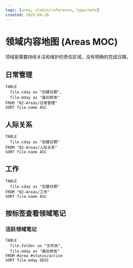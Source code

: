 ```yaml
---
tags: [area, status/reference, type/note]
created: 2025-04-26
---
```


# 领域内容地图 (Areas MOC)

领域是需要持续关注和维护的责任区域，没有明确的完成日期。

## 日常管理

```dataview
TABLE 
  file.cday as "创建日期",
  file.mday as "最后修改"
FROM "02-Areas/日常管理"
SORT file.name ASC
```

## 人际关系

```dataview
TABLE 
  file.cday as "创建日期"
FROM "02-Areas/人际关系"
SORT file.name ASC
```

## 工作

```dataview
TABLE 
  file.cday as "创建日期"
FROM "02-Areas/工作"
SORT file.name ASC
```

## 按标签查看领域笔记

### 活跃领域笔记

```dataview
TABLE 
  file.folder as "文件夹",
  file.mday as "最后修改"
FROM #area #status/active
SORT file.mday DESC
``` 